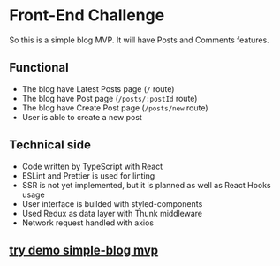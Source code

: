 # Front-End Challenge

So this is a simple blog MVP. It will have Posts and Comments features.

## Functional

- The blog have Latest Posts page (`/` route)
- The blog have Post page (`/posts/:postId` route)
- The blog have Create Post page (`/posts/new` route)
- User is able to create a new post

## Technical side

- Code written by TypeScript with React
- ESLint and Prettier is used for linting
- SSR is not yet implemented, but it is planned as well as React Hooks usage
- User interface is builded with styled-components
- Used Redux as data layer with Thunk middleware
- Network request handled with axios

## [try demo simple-blog mvp](https://arthurlavrin.github.io/blog-app-tsx/build/index.html)
